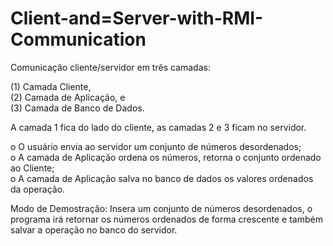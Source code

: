 # Client-and=Server-with-RMI-Communication

Comunicação cliente/servidor em três camadas: 
<br />

(1) Camada Cliente, <br />
(2) Camada de Aplicação, e <br />
(3) Camada de Banco de Dados. 

A camada 1 fica do lado do cliente, as camadas 2 e 3 ficam no servidor.<br />

o O usuário envia ao servidor um conjunto de números desordenados;
<br />
o	A camada de Aplicação ordena os números, retorna o conjunto ordenado ao Cliente;
<br />
o	A camada de Aplicação salva no banco de dados os valores ordenados da operação.

Modo de Demostração: Insera um conjunto de números desordenados, o programa irá retornar os números ordenados de forma crescente e também salvar a operação no banco do servidor.
